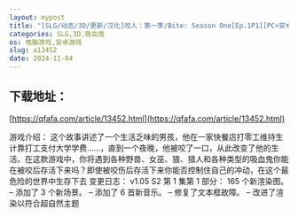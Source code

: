 ```yaml
---
layout: mypost
title: "[SLG/动态/3D/更新/汉化]咬人：第一季/Bite: Season One[Ep.1P1][PC+安卓/300M]"
categories: SLG,3D,吸血鬼
os: 电脑游戏,安卓游戏
slug: a13452
date: 2024-11-04
---
```


## 下载地址：

[https://qfafa.com/article/13452.html](https://qfafa.com/article/13452.html)

游戏介绍：
这个故事讲述了一个生活乏味的男孩，他在一家快餐店打零工维持生计靠打工支付大学学费……，直到一个夜晚，他被咬了一口，从此改变了他的生活。在这款游戏中，你将遇到各种野兽、女巫、狼、猎人和各种类型的吸血鬼你能在被咬后存活下来吗？即使被咬伤后存活下来你能否控制住自己的冲动，在这个最危险的世界中生存下去
变更日志：
v1.05
S2 第 1 集第 1 部分：
165 个新渲染图。
– 添加了 3 个新场景。
– 添加了 6 首新音乐。
– 修复了文本框故障。
– 改进了渲染以符合超自然主题